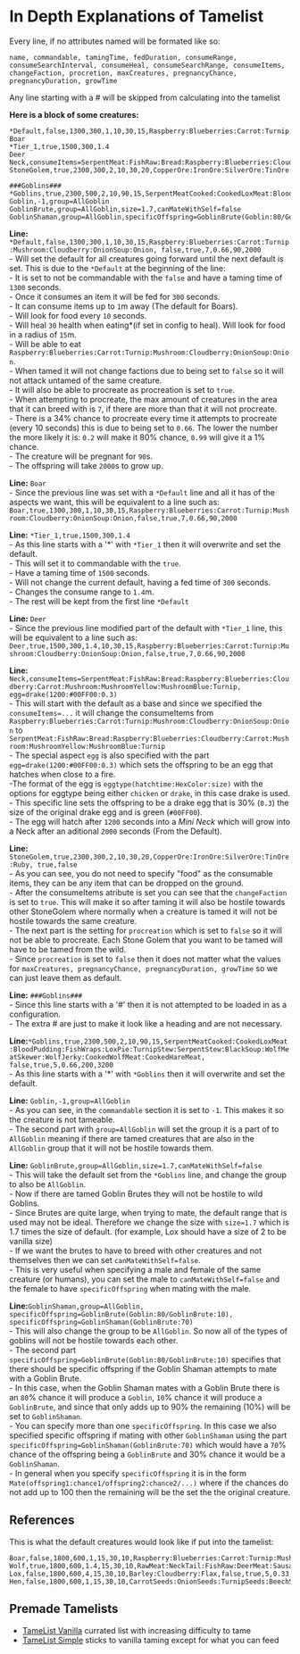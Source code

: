 # In Depth Explanations of Tamelist

Every line, if no attributes named will be formated like so:

`name, commandable, tamingTime, fedDuration, consumeRange, consumeSearchInterval, consumeHeal, consumeSearchRange, consumeItems, changeFaction, procretion, maxCreatures, pregnancyChance, pregnancyDuration, growTime`

Any line starting with a # will be skipped from calculating into the tamelist

__Here is a block of some creatures:__

    *Default,false,1300,300,1,10,30,15,Raspberry:Blueberries:Carrot:Turnip:Mushroom:Cloudberry:OnionSoup:Onion,false,true,7,0.66,90,2000
    Boar
    *Tier_1,true,1500,300,1.4
    Deer
    Neck,consumeItems=SerpentMeat:FishRaw:Bread:Raspberry:Blueberries:Cloudberry:Carrot:Mushroom:MushroomYellow:MushroomBlue:Turnip,egg=drake(1200:#00FF00:0.3)
    StoneGolem,true,2300,300,2,10,30,20,CopperOre:IronOre:SilverOre:TinOre:Ruby,true,false
    
    ###Goblins###
    *Goblins,true,2300,500,2,10,90,15,SerpentMeatCooked:CookedLoxMeat:BloodPudding:FishWraps:LoxPie:TurnipStew:SerpentStew:BlackSoup:WolfMeatSkewer:WolfJerky:CookedWolfMeat:CookedHareMeat,false,true,5,0.66,200,3200
    Goblin,-1,group=AllGoblin
    GoblinBrute,group=AllGoblin,size=1.7,canMateWithSelf=false
    GoblinShaman,group=AllGoblin,specificOffspring=GoblinBrute(Goblin:80/GoblinBrute:10),specificOffspring=GoblinShaman(GoblinBrute:70) 


__Line:__ 
`*Default,false,1300,300,1,10,30,15,Raspberry:Blueberries:Carrot:Turnip:Mushroom:Cloudberry:OnionSoup:Onion, false,true,7,0.66,90,2000`  
\- Will set the default for all creatures going forward until the next default is set. This is due to the `*Default` at the beginning of the line:  
\- It is set to not be commandable with the `false` and have a taming time of `1300` seconds.  
\- Once it consumes an item it will be fed for `300` seconds.  
\- It can consume items up to `1`m away (The default for Boars).  
\- Will look for food every `10` seconds.  
\- Will heal `30` health when eating*(if set in config to heal). Will look for food in a radius of `15`m.  
\- Will be able to eat `Raspberry:Blueberries:Carrot:Turnip:Mushroom:Cloudberry:OnionSoup:Onion`.  
\- When tamed it will not change factions due to being set to `false` so it will not attack untamed of the same creature.  
\- It will also be able to procreate as procreation is set to `true`.  
\- When attempting to procreate, the max amount of creatures in the area that it can breed with is `7`, if there are more than that it will not procreate.  
\- There is a 34% chance to procreate every time it attempts to procreate (every 10 seconds) this is due to being set to `0.66`. The lower the number the more likely it is: `0.2` will make it 80% chance, `0.99` will give it a 1% chance.  
\- The creature will be pregnant for `90`s.  
\- The offspring will take `2000`s to grow up.

__Line:__
`Boar`  
\- Since the previous line was set with a `*Default` line and all it has of the aspects we want, this will be equivalent to a line such as:  
`Boar,true,1300,300,1,10,30,15,Raspberry:Blueberries:Carrot:Turnip:Mushroom:Cloudberry:OnionSoup:Onion,false,true,7,0.66,90,2000`  

__Line:__
`*Tier_1,true,1500,300,1.4`  
\- As this line starts with a '*' with `*Tier_1` then it will overwrite and set the default.  
\- This will set it to commandable with the `true`.  
\- Have a taming time of `1500` seconds.  
\- Will not change the current default, having a fed time of `300` seconds.  
\- Changes the consume range to `1.4`m.  
\- The rest will be kept from the first line `*Default`  

__Line:__
`Deer`  
\- Since the previous line modified part of the default with `*Tier_1` line, this will be equivalent to a line such as:  
`Deer,true,1500,300,1.4,10,30,15,Raspberry:Blueberries:Carrot:Turnip:Mushroom:Cloudberry:OnionSoup:Onion,false,true,7,0.66,90,2000`  

__Line:__
`Neck,consumeItems=SerpentMeat:FishRaw:Bread:Raspberry:Blueberries:Cloudberry:Carrot:Mushroom:MushroomYellow:MushroomBlue:Turnip, egg=drake(1200:#00FF00:0.3)`  
\- This will start with the default as a base and since we specified the `consumeItems=...` it will change the consumeItems from `Raspberry:Blueberries:Carrot:Turnip:Mushroom:Cloudberry:OnionSoup:Onion` to `SerpentMeat:FishRaw:Bread:Raspberry:Blueberries:Cloudberry:Carrot:Mushroom:MushroomYellow:MushroomBlue:Turnip`  
\- The special aspect `egg` is also specified with the part `egg=drake(1200:#00FF00:0.3)` which sets the offspring to be an egg that hatches when close to a fire.  
\-The format of the egg is `eggtype(hatchtime:HexColor:size)` with the options for eggtype being either `chicken` or `drake`, in this case drake is used.  
\- This specific line sets the offspring to be a drake egg that is 30% (`0.3`) the size of the original drake egg and is green (`#00FF00`).  
\- The egg will hatch after `1200` seconds into a *Mini Neck* which will grow into a Neck after an aditional `2000` seconds (From the Default).  
 
__Line:__
`StoneGolem,true,2300,300,2,10,30,20,CopperOre:IronOre:SilverOre:TinOre:Ruby, true,false`  
\- As you can see, you do not need to specify "food" as the consumable items, they can be any item that can be dropped on the ground.  
\- After the consumeItems atribute is set you can see that the `changeFaction` is set to `true`. This will make it so after taming it will also be hostile towards other StoneGolem where normally when a creature is tamed it will not be hostile towards the same creature.    
\- The next part is the setting for `procreation` which is set to `false` so it will not be able to procreate. Each Stone Golem that you want to be tamed will have to be tamed from the wild.  
\- Since `procreation` is set to `false` then it does not matter what the values for `maxCreatures, pregnancyChance, pregnancyDuration, growTime` so we can just leave them as default.  

__Line:__
`###Goblins###`  
\- Since this line starts with a '#' then it is not attempted to be loaded in as a configuration.  
\- The extra # are just to make it look like a heading and are not necessary.  

__Line:__`*Goblins,true,2300,500,2,10,90,15,SerpentMeatCooked:CookedLoxMeat:BloodPudding:FishWraps:LoxPie:TurnipStew:SerpentStew:BlackSoup:WolfMeatSkewer:WolfJerky:CookedWolfMeat:CookedHareMeat, false,true,5,0.66,200,3200`  
\- As this line starts with a '*' with `*Goblins` then it will overwrite and set the default.  

__Line:__
`Goblin,-1,group=AllGoblin`  
\- As you can see, in the `commandable` section it is set to `-1`. This makes it so the creature is not tameable.  
\- The second part with `group=AllGoblin` will set the group it is a part of to `AllGoblin` meaning if there are tamed creatures that are also in the `AllGoblin` group that it will not be hostile towards them.  

__Line:__
`GoblinBrute,group=AllGoblin,size=1.7,canMateWithSelf=false`  
\- This will take the default set from the `*Goblins` line, and change the group to also be `AllGoblin`.   
\- Now if there are tamed Goblin Brutes they will not be hostile to wild Goblins.  
\- Since Brutes are quite large, when trying to mate, the default range that is used may not be ideal. Therefore we change the size with `size=1.7` which is 1.7 times the size of default. (for example, Lox should have a size of 2 to be vanilla size)  
\- If we want the brutes to have to breed with other creatures and not themselves then we can set `canMateWithSelf=false`.  
\- This is very useful when specifying a male and female of the same creature (or humans), you can set the male to `canMateWithSelf=false` and the female to have `specificOffspring` when mating with the male.  

__Line:__`GoblinShaman,group=AllGoblin, specificOffspring=GoblinBrute(Goblin:80/GoblinBrute:10), specificOffspring=GoblinShaman(GoblinBrute:70)`  
\- This will also change the group to be `AllGoblin`. So now all of the types of goblins will not be hostile towards each other.     
\- The second part `specificOffspring=GoblinBrute(Goblin:80/GoblinBrute:10)` specifies that there should be specific offspring if the Goblin Shaman attempts to mate with a Goblin Brute.  
\- In this case, when the Goblin Shaman mates with a Goblin Brute there is an `80`% chance it will produce a `Goblin`, `10`% chance it will produce a `GoblinBrute`, and since that only adds up to 90% the remaining (10%) will be set to `GoblinShaman`.  
\- You can specify more than one `specificOffspring`. In this case we also specified specific offspring if mating with other `GoblinShaman` using the part `specificOffspring=GoblinShaman(GoblinBrute:70)` which would have a `70`% chance of the offspring being a `GoblinBrute` and 30% chance it would be a `GoblinShaman`.  
\- In general when you specify `specificOffspring` it is in the form `Mate(offspring1:chance1/offspring2:chance2/...)` where if the chances do not add up to 100 then the remaining will be the set the the original creature.


## References
This is what the default creatures would look like if put into the tamelist:

    Boar,false,1800,600,1,15,30,10,Raspberry:Blueberries:Carrot:Turnip:Mushroom:Onion,false,true,5,0.33,60,3000
    Wolf,true,1800,600,1.4,15,30,10,RawMeat:NeckTail:FishRaw:DeerMeat:Sausages:LoxMeat,false,true,4,0.33,60,3000
    Lox,false,1800,600,4,15,30,10,Barley:Cloudberry:Flax,false,true,5,0.33,120,6000,size=2
    Hen,false,1800,600,1,15,30,10,CarrotSeeds:OnionSeeds:TurnipSeeds:BeechSeeds:BirchSeeds:Barley:Dandelion,false,true,5,0.33,60,1800
    
## Premade Tamelists  

* [TameList Vanilla](https://github.com/meldurson/AllTameable/blob/main/TameList%20Vanilla.zip) currated list with increasing difficulty to tame
* [TameList Simple](https://github.com/meldurson/AllTameable/blob/main/TameList%20Simple.zip) sticks to vanilla taming except for what you can feed
    
    
    
    
    
    
    
    
    
